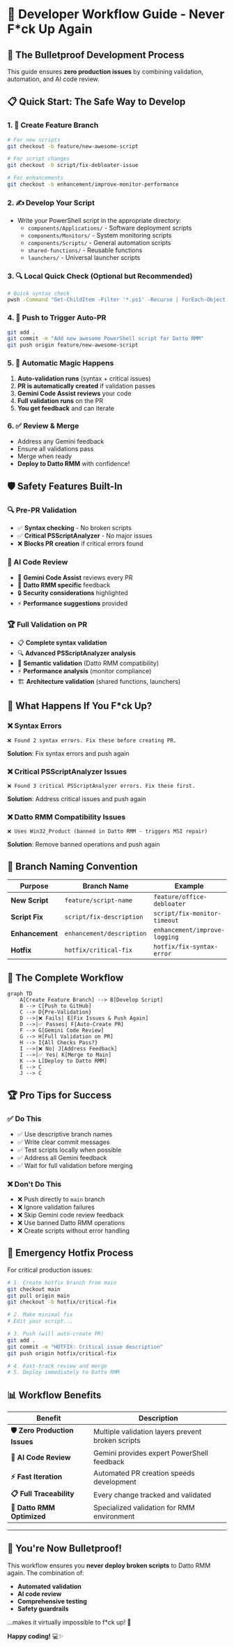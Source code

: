 # 🚀 Developer Workflow Guide - Never F*ck Up Again

## 🎯 **The Bulletproof Development Process**

This guide ensures **zero production issues** by combining validation, automation, and AI code review.

## 📋 **Quick Start: The Safe Way to Develop**

### **1. 🌿 Create Feature Branch**

```bash
# For new scripts
git checkout -b feature/new-awesome-script

# For script changes  
git checkout -b script/fix-debloater-issue

# For enhancements
git checkout -b enhancement/improve-monitor-performance
```

### **2. ✍️ Develop Your Script**

- Write your PowerShell script in the appropriate directory:
  - `components/Applications/` - Software deployment scripts
  - `components/Monitors/` - System monitoring scripts  
  - `components/Scripts/` - General automation scripts
  - `shared-functions/` - Reusable functions
  - `launchers/` - Universal launcher scripts

### **3. 🔍 Local Quick Check (Optional but Recommended)**

```bash
# Quick syntax check
pwsh -Command "Get-ChildItem -Filter '*.ps1' -Recurse | ForEach-Object { try { [void][System.Management.Automation.PSParser]::Tokenize((Get-Content $_.FullName -Raw), [ref]$null); Write-Host '✅ $($_.Name)' } catch { Write-Error '❌ $($_.Name): $($_.Exception.Message)' } }"
```

### **4. 🚀 Push to Trigger Auto-PR**

```bash
git add .
git commit -m "Add new awesome PowerShell script for Datto RMM"
git push origin feature/new-awesome-script
```

### **5. 🤖 Automatic Magic Happens**

1. **Auto-validation runs** (syntax + critical issues)
2. **PR is automatically created** if validation passes
3. **Gemini Code Assist reviews** your code
4. **Full validation runs** on the PR
5. **You get feedback** and can iterate

### **6. ✅ Review & Merge**

- Address any Gemini feedback
- Ensure all validations pass
- Merge when ready
- **Deploy to Datto RMM** with confidence!

## 🛡️ **Safety Features Built-In**

### **🔍 Pre-PR Validation**

- ✅ **Syntax checking** - No broken scripts
- ✅ **Critical PSScriptAnalyzer** - No major issues
- ❌ **Blocks PR creation** if critical errors found

### **🤖 AI Code Review**

- 🧠 **Gemini Code Assist** reviews every PR
- 🎯 **Datto RMM specific** feedback
- 🔒 **Security considerations** highlighted
- ⚡ **Performance suggestions** provided

### **🏆 Full Validation on PR**

- 📋 **Complete syntax validation**
- 🔍 **Advanced PSScriptAnalyzer analysis**
- 🧠 **Semantic validation** (Datto RMM compatibility)
- ⚡ **Performance analysis** (monitor compliance)
- 🏗️ **Architecture validation** (shared functions, launchers)

## 🚨 **What Happens If You F*ck Up?**

### **❌ Syntax Errors**

```
❌ Found 2 syntax errors. Fix these before creating PR.
```

**Solution**: Fix syntax errors and push again

### **❌ Critical PSScriptAnalyzer Issues**

```
❌ Found 3 critical PSScriptAnalyzer errors. Fix these first.
```

**Solution**: Address critical issues and push again

### **❌ Datto RMM Compatibility Issues**

```
❌ Uses Win32_Product (banned in Datto RMM - triggers MSI repair)
```

**Solution**: Remove banned operations and push again

## 🎯 **Branch Naming Convention**

| Purpose | Branch Name | Example |
|---------|-------------|---------|
| **New Script** | `feature/script-name` | `feature/office-debloater` |
| **Script Fix** | `script/fix-description` | `script/fix-monitor-timeout` |
| **Enhancement** | `enhancement/description` | `enhancement/improve-logging` |
| **Hotfix** | `hotfix/critical-fix` | `hotfix/fix-syntax-error` |

## 🔄 **The Complete Workflow**

```mermaid
graph TD
    A[Create Feature Branch] --> B[Develop Script]
    B --> C[Push to GitHub]
    C --> D{Pre-Validation}
    D -->|❌ Fails| E[Fix Issues & Push Again]
    D -->|✅ Passes| F[Auto-Create PR]
    F --> G[Gemini Code Review]
    G --> H[Full Validation on PR]
    H --> I{All Checks Pass?}
    I -->|❌ No| J[Address Feedback]
    I -->|✅ Yes| K[Merge to Main]
    K --> L[Deploy to Datto RMM]
    E --> C
    J --> C
```

## 🏆 **Pro Tips for Success**

### **✅ Do This**

- ✅ Use descriptive branch names
- ✅ Write clear commit messages
- ✅ Test scripts locally when possible
- ✅ Address all Gemini feedback
- ✅ Wait for full validation before merging

### **❌ Don't Do This**

- ❌ Push directly to `main` branch
- ❌ Ignore validation failures
- ❌ Skip Gemini code review feedback
- ❌ Use banned Datto RMM operations
- ❌ Create scripts without error handling

## 🚀 **Emergency Hotfix Process**

For critical production issues:

```bash
# 1. Create hotfix branch from main
git checkout main
git pull origin main
git checkout -b hotfix/critical-fix

# 2. Make minimal fix
# Edit your script...

# 3. Push (will auto-create PR)
git add .
git commit -m "HOTFIX: Critical issue description"
git push origin hotfix/critical-fix

# 4. Fast-track review and merge
# 5. Deploy immediately to Datto RMM
```

## 📊 **Workflow Benefits**

| Benefit | Description |
|---------|-------------|
| **🛡️ Zero Production Issues** | Multiple validation layers prevent broken scripts |
| **🤖 AI Code Review** | Gemini provides expert PowerShell feedback |
| **⚡ Fast Iteration** | Automated PR creation speeds development |
| **📋 Full Traceability** | Every change tracked and validated |
| **🎯 Datto RMM Optimized** | Specialized validation for RMM environment |

---

## 🎉 **You're Now Bulletproof!**

This workflow ensures you **never deploy broken scripts** to Datto RMM again. The combination of:

- **Automated validation**
- **AI code review**
- **Comprehensive testing**
- **Safety guardrails**

...makes it virtually impossible to f*ck up! 🚀

**Happy coding!** 💻✨
